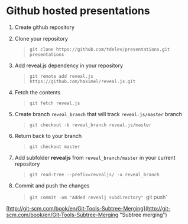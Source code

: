 # Github hosted presentations

1. Create github repository

2. Clone your repository 

   > `git clone https://github.com/tdelev/presentations.git presentations`

3. Add reveal.js dependency in your repository 

   > `git remote add reveal.js https://github.com/hakimel/reveal.js.git`

4. Fetch the contents

   > `git fetch reveal.js`

5. Create branch `reveal_branch` that will track `reveal.js/master` branch

   > `git checkout -b reveal_branch reveal.js/master` 

6. Return back to your branch

   > `git checkout master`

7. Add subfolder **revealjs** from `reveal_branch/master` in your current repository

   > `git read-tree --prefix=revealjs/ -u reveal_branch`

8. Commit and push the changes

   > `git commit -am "Added revealj subdirectory"
   > `git push`

[http://git-scm.com/book/en/Git-Tools-Subtree-Merging](http://git-scm.com/book/en/Git-Tools-Subtree-Merging "Subtree merging")